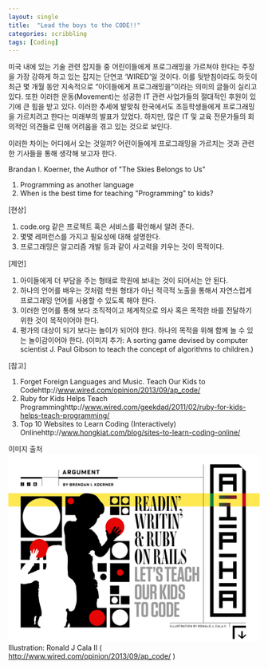 ```yaml
---
layout: single
title:  "Lead the boys to the CODE!!"
categories: scribbling
tags: [Coding]
---
```


미국 내에 있는 기술 관련 잡지들 중 어린이들에게 프로그래밍을 가르쳐야 한다는 주장을 가장 강하게 하고 있는 잡지는 단연코 ‘WIRED’일 것이다.
이를 뒷받침이라도 하듯이 최근 몇 개월 동안 지속적으로 “아이들에게 프로그래밍을”이라는 의미의 글들이 실리고 있다. 또한 이러한 운동(Movement)는 성공한 IT 관련 사업가들의 절대적인 후원이 있기에 큰 힘을 받고 있다.
이러한 추세에 발맞춰 한국에서도 초등학생들에게 프로그래밍을 가르치려고 한다는 미래부의 발표가 있었다. 하지만, 많은 IT 및 교육 전문가들의 회의적인 의견들로 인해 어려움을 겪고 있는 것으로 보인다.

이러한 차이는 어디에서 오는 것일까? 어린이들에게 프로그래밍을 가르치는 것과 관련한 기사들을 통해 생각해 보고자 한다.

Brandan I. Koerner, the Author of "The Skies Belongs to Us"

1. Programming as another language
2. When is the best time for teaching "Programming" to kids?

[현상]
1. code.org 같은 프로젝트 혹은 서비스를 확인해서 알려 준다.
2. 몇몇 레퍼런스를 가지고 필요성에 대해 설명한다.
3. 프로그래밍은 알고리즘 개발 등과 같이 사고력을 키우는 것이 목적이다.

[제언]
1. 아이들에게 더 부담을 주는 형태로 학원에 보내는 것이 되어서는 안 된다.
2. 하나의 언어를 배우는 것처럼 학원 형태가 아닌 적극적 노출을 통해서 자연스럽게 프로그래밍 언어를 사용할 수 있도록 해야 한다.
3. 이러한 언어를 통해 보다 조직적이고 체계적으로 의사 혹은 목적한 바를 전달하기 위한 것이 목적이어야 한다.
4. 평가의 대상이 되기 보다는 놀이가 되어야 한다. 하나의 목적을 위해 함께 놀 수 있는 놀이감이어야 한다. (이미지 추가: A sorting game devised by computer scientist J. Paul Gibson to teach the concept of algorithms to children.)

[참고]
1. Forget Foreign Languages and Music. Teach Our Kids to Codehttp://www.wired.com/opinion/2013/09/ap_code/
2. Ruby for Kids Helps Teach Programminghttp://www.wired.com/geekdad/2011/02/ruby-for-kids-helps-teach-programming/
3. Top 10 Websites to Learn Coding (Interactively) Onlinehttp://www.hongkiat.com/blog/sites-to-learn-coding-online/

이미지 출처
![Code](https://github.com/jkim101/jkim101.github.io/blob/master/images/2013-10-25-Lead_the_boys_to_the_CODE/code_wired.jpeg?raw=true)
Illustration: Ronald J Cala II ( http://www.wired.com/opinion/2013/09/ap_code/ )